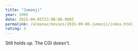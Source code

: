 ```yaml
---
title: "Jumanji"
year: 1995
date: 2015-09-05T23:00:00.000Z
permalink: /almanac/movies/2015-09-06-jumanji/index.html
rating: 3
---
```


Still holds up. The CGI doesn't.
